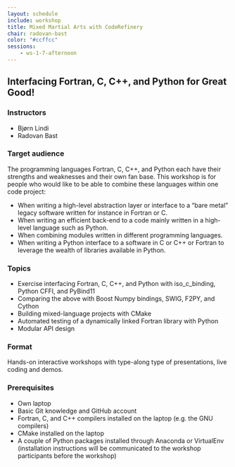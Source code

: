 ```yaml
---
layout: schedule
include: workshop
title: Mixed Martial Arts with CodeRefinery
chair: radovan-bast
color: "#ccffcc"
sessions:
    - ws-1-7-afternoon
---
```


## Interfacing Fortran, C, C++, and Python for Great Good!

### Instructors

- Bjørn Lindi
- Radovan Bast


### Target audience

The programming languages Fortran, C, C++, and Python each have their strengths
and weaknesses and their own fan base. This workshop is for people who would
like to be able to combine these languages within one code project:

- When writing a high-level abstraction layer or interface to a “bare metal” legacy software written for instance in Fortran or C.
- When writing an efficient back-end to a code mainly written in a high-level language such as Python.
- When combining modules written in different programming languages.
- When writing a Python interface to a software in C or C++ or Fortran to leverage the wealth of libraries available in Python.


### Topics

- Exercise interfacing Fortran, C, C++, and Python with iso_c_binding, Python CFFI, and PyBind11
- Comparing the above with Boost Numpy bindings, SWIG, F2PY, and Cython
- Building mixed-language projects with CMake
- Automated testing of a dynamically linked Fortran library with Python
- Modular API design


### Format

Hands-on interactive workshops with type-along type of presentations, live coding and demos.


### Prerequisites

- Own laptop
- Basic Git knowledge and GitHub account
- Fortran, C, and C++ compilers installed on the laptop (e.g. the GNU compilers)
- CMake installed on the laptop
- A couple of Python packages installed through Anaconda or VirtualEnv (installation instructions will be communicated to the workshop participants before the workshop)
